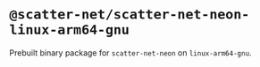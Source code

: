# `@scatter-net/scatter-net-neon-linux-arm64-gnu`

Prebuilt binary package for `scatter-net-neon` on `linux-arm64-gnu`.
